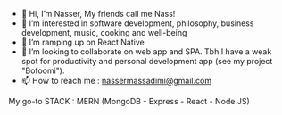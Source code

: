 - 👋 Hi, I’m Nasser, My friends call me Nass!
- 👀 I’m interested in software development, philosophy, business development, music, cooking and well-being
- 🌱 I’m ramping up on React Native 
- 💞️ I’m looking to collaborate on web app and SPA. Tbh I have a weak spot for productivity and personal development app (see my project "Bofoomi").
- 📫 How to reach me : nassermassadimi@gmail.com

My go-to STACK : MERN (MongoDB - Express - React - Node.JS)

